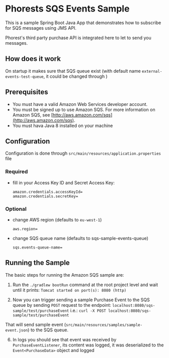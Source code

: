 # Phorests SQS Events Sample

This is a sample Spring Boot Java App that demonstrates how to subscribe for SQS messages using JMS API.

Phorest's third party purchase API is integrated here to let to send you messages.
 
## How does it work

On startup it makes sure that SQS queue exist (with default name `external-events-test-queue`, it could be changed through )

## Prerequisites

*   You must have a valid Amazon Web Services developer account.
*   You must be signed up to use Amazon SQS. For more information on Amazon SQS, see [http://aws.amazon.com/sqs](http://aws.amazon.com/sqs).
*   You must hava Java 8 installed on your machine


## Configuration

Configuration is done through `src/main/resources/application.properties` file

### Required

* fill in your Access Key ID and Secret Access Key:

  ```
  amazon.credentials.accessKeyId=
  amazon.credentials.secretKey=
  ```

### Optional

* change AWS region (defaults to `eu-west-1`)
  ```
  aws.region=
  ```

* change SQS queue name (defaults to sqs-sample-events-queue)

    ```
    sqs.events-queue-name=
    ```

## Running the Sample

The basic steps for running the Amazon SQS sample are:

1.  Run the `./gradlew bootRun` command at the root project level and wait until it prints: `Tomcat started on port(s): 8080 (http)`

2.  Now you can trigger sending a sample Purchase Event to the SQS queue by sending `POST` request to the endpoint: `localhost:8080/sqs-sample/test/purchaseEvent`
 i.e.: `curl -X POST localhost:8080/sqs-sample/test/purchaseEvent`

 That will send sample event (`src/main/resources/samples/sample-event.json`) to the SQS queue.

6. In logs you should see that event was received by `PurchaseEventListener`, its content was logged, it was deserialized to the `Event<PurchaseData>` object and logged
